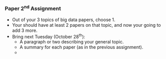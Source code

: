 ### Paper 2<sup>nd</sup> Assignment

- Out of your 3 topics of big data papers, choose 1. 
- Your should have at least 2 papers on that topic, and now your going to add 3 more.
- Bring next Tuesday (October 28<sup>th</sup>):
    - A paragraph or two describing your general topic.
    - A summary for each paper (as in the previous assignment).
    - 
